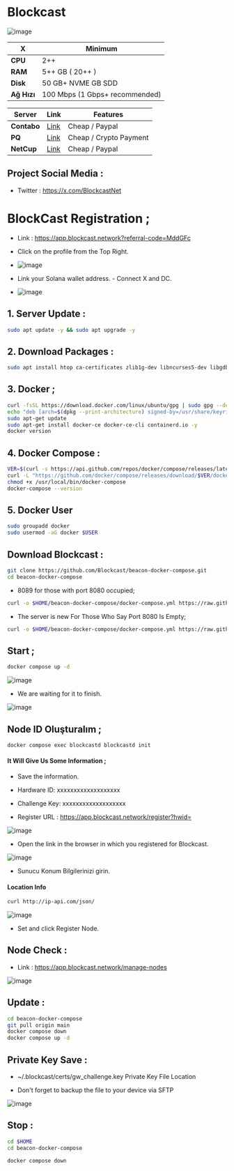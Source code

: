 # Blockcast

![image](https://github.com/user-attachments/assets/b46a99e1-9972-4052-90cf-0a41105fe694)

| X        | Minimum              |
|------------------|----------------------------|
| **CPU**          | 2++ |
| **RAM**          | 5++ GB ( 20++ )                    |
| **Disk**      | 50 GB+ NVME GB SDD                   |
| **Ağ Hızı**      | 100 Mbps (1 Gbps+ recommended) |


| Server         | Link              | Features |
|------------------|----------------------------|----------------------------|
| **Contabo**          | [Link](https://www.dpbolvw.net/click-101330552-12454592)                     | Cheap / Paypal  |
| **PQ**      | [Link](https://pq.hosting/?from=627713)                  | Cheap / Crypto Payment |
| **NetCup**          | [Link](https://www.netcup.com/en/?ref=261820) | Cheap / Paypal |

## Project Social Media : 
- Twitter : https://x.com/BlockcastNet

# BlockCast Registration ; 

- Link : https://app.blockcast.network?referral-code=MddGFc
- Click on the profile from the Top Right.

- ![image](https://github.com/user-attachments/assets/4b302806-3bb5-48dd-9fa0-d1bc72e578c5)

- Link your Solana wallet address. - Connect X and DC.
- ![image](https://github.com/user-attachments/assets/99603680-81a8-409b-863f-8609d288566c)


## 1. Server Update : 

```bash
sudo apt update -y && sudo apt upgrade -y
```
## 2. Download Packages :

```bash
sudo apt install htop ca-certificates zlib1g-dev libncurses5-dev libgdbm-dev libnss3-dev tmux iptables curl nvme-cli git wget make jq libleveldb-dev build-essential pkg-config ncdu tar clang bsdmainutils lsb-release libssl-dev libreadline-dev libffi-dev jq gcc screen file unzip lz4 -y
```

## 3. Docker ; 

```bash
curl -fsSL https://download.docker.com/linux/ubuntu/gpg | sudo gpg --dearmor -o /usr/share/keyrings/docker-archive-keyring.gpg
echo "deb [arch=$(dpkg --print-architecture) signed-by=/usr/share/keyrings/docker-archive-keyring.gpg] https://download.docker.com/linux/ubuntu $(lsb_release -cs) stable" | sudo tee /etc/apt/sources.list.d/docker.list > /dev/null
sudo apt-get update
sudo apt-get install docker-ce docker-ce-cli containerd.io -y
docker version
```

## 4. Docker Compose : 

```bash
VER=$(curl -s https://api.github.com/repos/docker/compose/releases/latest | grep tag_name | cut -d '"' -f 4)
curl -L "https://github.com/docker/compose/releases/download/$VER/docker-compose-$(uname -s)-$(uname -m)" -o /usr/local/bin/docker-compose
chmod +x /usr/local/bin/docker-compose
docker-compose --version
```

## 5. Docker User

```bash
sudo groupadd docker
sudo usermod -aG docker $USER
```
## Download Blockcast : 

```bash
git clone https://github.com/Blockcast/beacon-docker-compose.git
cd beacon-docker-compose
```

- 8089 for those with port 8080 occupied;

```bash
curl -o $HOME/beacon-docker-compose/docker-compose.yml https://raw.githubusercontent.com/FurkanL0/Blockcast/refs/heads/main/docker-compose.yml
```

- The server is new For Those Who Say Port 8080 Is Empty;

```bash
curl -o $HOME/beacon-docker-compose/docker-compose.yml https://raw.githubusercontent.com/FurkanL0/Blockcast/refs/heads/main/mainport/docker-compose.yml
```

## Start ; 
```bash
docker compose up -d
```

![image](https://github.com/user-attachments/assets/847e5bda-bf80-4e6a-90b9-c10d211954fc)

- We are waiting for it to finish.

![image](https://github.com/user-attachments/assets/6027dddf-f47c-4c25-9914-12cd9910bc4d)


## Node ID Oluşturalım ; 

```bash
docker compose exec blockcastd blockcastd init
```

#### It Will Give Us Some Information ; 

- Save the information.

- Hardware ID: xxxxxxxxxxxxxxxxxxx
- Challenge Key: xxxxxxxxxxxxxxxxxxx
- Register URL : https://app.blockcast.network/register?hwid=

![image](https://github.com/user-attachments/assets/d8f147d2-d755-4a83-a8d7-a9fb00854f3c)

- Open the link in the browser in which you registered for Blockcast.

![image](https://github.com/user-attachments/assets/a47c7757-a084-470d-80d8-84a2123cd413)

- Sunucu Konum Bilgilerinizi girin.

#### Location Info 
```bash
curl http://ip-api.com/json/
```
![image](https://github.com/user-attachments/assets/395280ed-5e71-4dbf-ac4b-efc944d1dd86)

- Set and click Register Node.

## Node Check : 

- Link : https://app.blockcast.network/manage-nodes

![image](https://github.com/user-attachments/assets/3126ba10-0ea8-41ee-8096-a5261b2ce1c1)


## Update : 

```bash
cd beacon-docker-compose
git pull origin main
docker compose down
docker compose up -d
```

## Private Key Save : 

- ~/.blockcast/certs/gw_challenge.key  Private Key File Location

- Don't forget to backup the file to your device via SFTP

![image](https://github.com/user-attachments/assets/2d5e77ab-3b76-4a48-8a91-2133dd235cc5)


## Stop : 

```bash
cd $HOME
cd beacon-docker-compose
```
```bash
docker compose down
```
